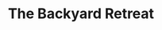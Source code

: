 ---
title: "The Backyard Retreat"
url: /lexington/the-backyard-retreat/
shop: interior decoration
---